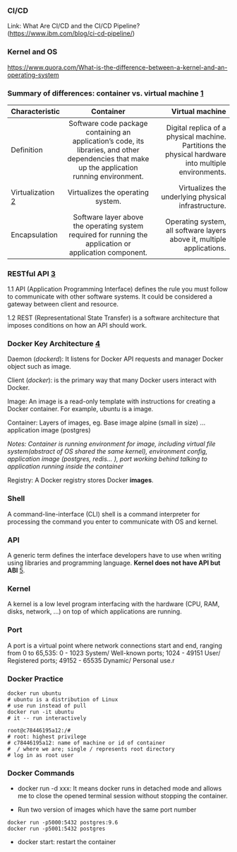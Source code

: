 ### CI/CD
Link: What Are CI/CD and the CI/CD Pipeline? (https://www.ibm.com/blog/ci-cd-pipeline/)

### Kernel and OS
https://www.quora.com/What-is-the-difference-between-a-kernel-and-an-operating-system

### Summary of differences: container vs. virtual machine [1]

| Characteristic| Container| Virtual machine|
| :---        |    :----:   |      ---: |
| Definition  |    Software code package containing an application’s code, its libraries, and other dependencies that make up the application running environment.|Digital replica of a physical machine. Partitions the physical hardware into multiple environments. |
| Virtualization [2]    | Virtualizes the operating system.       | Virtualizes the underlying physical infrastructure.   |
| Encapsulation   | Software layer above the operating system required for running the application or application component.        | Operating system, all software layers above it, multiple applications.      |

[1]:(https://aws.amazon.com/compare/the-difference-between-containers-and-virtual-machines/)

[2]: https://www.redhat.com/en/topics/virtualization/what-is-virtualization

### RESTful API [3]
1.1 API (Application Programming Interface) defines the rule you must follow to communicate with other software systems. It could be considered a gateway between client and resource.

1.2 REST (Representational State Transfer) is a software architecture that imposes conditions on how an API should work.

[3]: https://aws.amazon.com/what-is/restful-api/

### Docker Key Architecture [4]
Daemon (*dockerd*): It listens for Docker API requests and manager Docker object such as image.

Client (*docker*): is the primary way that many Docker users interact with Docker. 

Image: An image is a read-only template with instructions for creating a Docker container. For example, ubuntu is a image.

Container: Layers of images, eg. Base image alpine (small in size) ... application image (postgres)

*Notes: Container is running environment for image, including virtual file system(abstract of OS shared the same kernel), environment config, application image (postgres, redis...  ), port working behind talking to application running inside the container* 

Registry: A Docker registry stores Docker **images**.



[4]: https://docs.docker.com/get-started/overview/

### Shell
A command-line-interface (CLI) shell is a command interpreter for processing the command you enter to communicate with OS and kernel.

### API
A generic term defines the interface developers have to use when writing using libraries and programming language. **Kernel does not have API but ABI** [5].

### Kernel 
A kernel is a low level program interfacing with the hardware (CPU, RAM, disks, network, ...) on top of which applications are running.

[5]: https://stackoverflow.com/questions/12132260/what-is-the-difference-between-shell-kernel-and-api

### Port
A port is a virtual point where network connections start and end, ranging from 0 to 65,535: 0 - 1023 System/ Well-known ports; 1024 - 49151 User/ Registered ports; 49152 - 65535 Dynamic/ Personal use.r  

### Docker Practice
```Docker
docker run ubuntu 
# ubuntu is a distribution of Linux 
# use run instead of pull
docker run -it ubuntu
# it -- run interactively

root@c78446195a12:/# 
# root: highest privilege 
# c78446195a12: name of machine or id of container
#  / where we are; single / represents root directory  
# log in as root user 
```

### Docker Commands
- docker run -d xxx: It means docker runs in detached mode and allows me to close the opened terminal session without stopping the container. 

- Run two version of images which have the same port number

```Docker
docker run -p5000:5432 postgres:9.6
docker run -p5001:5432 postgres
```
 - docker start: restart the container 
  
  